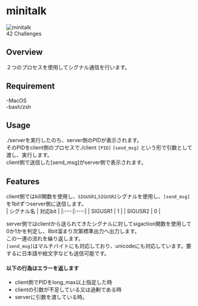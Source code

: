 # minitalk

![minitalk](https://github.com/yoshiddddd/minitalk/assets/83491254/7daa40ed-b2e4-44d3-8932-325d1af23a3b)  
42 Challenges  

## Overview
２つのプロセスを使用してシグナル通信を行います。

## Requirement
-MacOS  
-bash/zsh

## Usage
./serverを実行したのち、server側のPIDが表示されます。  
そのPIDをclient側のプロセスで./client `[PID]` `[send_msg]` という形で引数として渡し、実行します。  
client側で送信した[send_msg]がserver側で表示されます。  

## Features
client側ではkill関数を使用し、`SIGUSR1`,`SIGUSR2`シグナルを使用し、`[send_msg]`を1bitずつserver側に送信します。  
| シグナル名 | 対応bit |
|:---:|:---:|
| SIGUSR1 | 1 |
| SIGUSR2 | 0 |


server側ではclientから送られてきたシグナルに対してsigaction関数を使用して0か1かを判定し、8bit溜まり次第標準出力へ出力します。  
この一連の流れを繰り返します。  
`[send_msg]`はマルチバイトにも対応しており、unicodeにも対応しています。要するに日本語や絵文字なども送信可能です。

#### 以下の行為はエラーを返します
- client側でPIDをlong_max以上指定した時
- clientの引数が不足している又は過剰である時
- serverに引数を渡している時。
